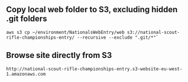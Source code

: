 ## Copy local web folder to S3, excluding hidden .git folders
````
aws s3 cp ~/environment/NationalsWebEntry/web s3://national-scout-rifle-championships-entry/ --recursive --exclude ".git/*"`
````
## Browse site directly from S3
````
http://national-scout-rifle-championships-entry.s3-website-eu-west-1.amazonaws.com
````